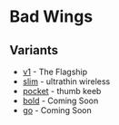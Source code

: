 # Bad Wings

## Variants

* [v1](/v1) - The Flagship
* [slim](/slim) - ultrathin wireless
* [pocket](/pocket) - thumb keeb
* [bold](/bold) - Coming Soon
* [go](/go) - Coming Soon